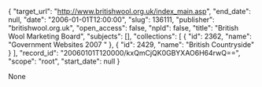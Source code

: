 {
  "target_url": "http://www.britishwool.org.uk/index_main.asp", 
  "end_date": null, 
  "date": "2006-01-01T12:00:00", 
  "slug": 136111, 
  "publisher": "britishwool.org.uk", 
  "open_access": false, 
  "npld": false, 
  "title": "British Wool Marketing Board", 
  "subjects": [], 
  "collections": [
    {
      "id": 2362, 
      "name": "Government Websites 2007 "
    }, 
    {
      "id": 2429, 
      "name": "British Countryside"
    }
  ], 
  "record_id": "20060101T120000/kxQmCjQK0GBYXAO6H64rwQ==", 
  "scope": "root", 
  "start_date": null
}

None